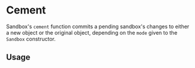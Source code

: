# Cement

Sandbox's `cement` function commits a pending sandbox's changes to either a new object or the original object, depending on the `mode` given to the `Sandbox` constructor.

## Usage

```javascript




```
